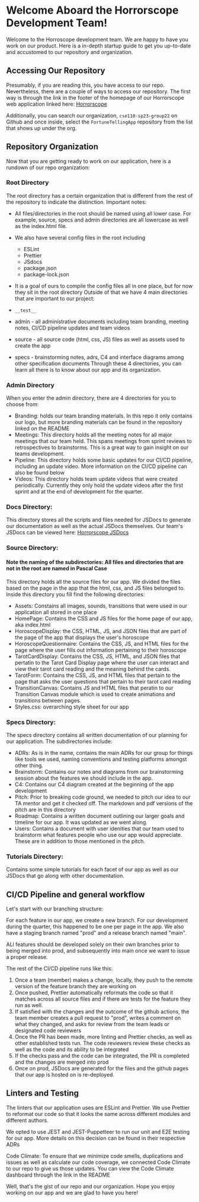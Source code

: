 # Welcome Aboard the Horrorscope Development Team!

Welcome to the Horroscope development team. We are happy to have you work on our product. Here is a in-depth startup guide to get you up-to-date and accustomed to our repository and organization. 

## Accessing Our Repository
Presumably, if you are reading this, you have access to our repo. Nevertheless, there are a couple of ways to access our repository. 
The first way is through the link in the footer of the homepage of our Horrorscope web application linked here: [Horrorscope](https://cse110-sp23-group22.github.io/FortuneTellingApp/)

Additionally, you can search our organization, ```cse110-sp23-group22``` on Github and once inside, select the ```FortuneTellingApp``` repository from the list that shows up under the org. 

## Repository Organization
Now that you are getting ready to work on our application, here is a rundown of our repo organization:

### Root Directory
The root directory has a certain organization that is different from the rest of the repository to indicate the distinction. Important notes: 
- All files/directories in the root should be named using all lower case. For example, source, specs and admin directories are all lowercase as well as the index.html file. 
- We also have several config files in the root including
  - ESLint
  - Prettier
  - JSdocs
  - package.json
  - package-lock.json

- It is a goal of ours to compile the config files all in one place, but for now they sit in the root directory
Outside of that we have 4 main directories that are important to our project: 
- ```__test__```
- admin - all administrative documents including team branding, meeting notes, CI/CD pipeline updates and team videos
- source - all source code (html, css, JS) files as well as assets used to create the app
- specs - brainstorming notes, adrs, C4 and interface diagrams among other specification documents
Through these 4 directories, you can learn all there is to know about our app and its organization. 

### Admin Directory
When you enter the admin directory, there are 4 directories for you to choose from:
- Branding: holds our team branding materials. In this repo it only contains our logo, but more branding materials can be found in the repository linked on the README
- Meetings: This directory holds all the meeting notes for all major meetings that our team held. This spans meetings from sprint reviews to retrospectives to brainstorms. This is a great way to gain insight on our teams development. 
- Pipeline: This directory holds some basic updates for our CI/CD pipeline, including an update video. More information on the CI/CD pipeline can also be found below
- Videos: This directory holds team update videos that were created periodically. Currently they only hold the update videos after the first sprint and at the end of development for the quarter. 

### Docs Directory:
This directory stores all the scripts and files needed for JSDocs to generate our documentation as well as the actual JSDocs themselves. Our team's JSDocs can be viewed here: [Horrorscope JSDocs](https://cse110-sp23-group22.github.io/FortuneTellingApp/docs/)

### Source Directory:
#### Note the naming of the subdirectories: All files and directories that are not in the root are named in Pascal Case
This directory holds all the source files for our app. We divided the files based on the page in the app that the html, css, and JS files belonged to. Inside this directory you fill find the following directories: 
- Assets: Constains all images, sounds, transitions that were used in our application all stored in one place
- HomePage: Contains the CSS and JS files for the home page of our app, aka index.html
- HoroscopeDisplay: the CSS, HTML, JS, and JSON files that are part of the page of the app that displays the user's horoscope
- HoroscopeQuestionnaire: Contains the CSS, JS, and HTML files for the page where the user fills out information pertaining to their horoscope
- TarotCardDisplay: Contains the CSS, JS, HTML, and JSON files that pertatin to the Tarot Card Display page where the user can interact and view their tarot card reading and the meaning behind the cards.
- TarotForm: Contains the CSS, JS, and HTML files that pertain to the page that asks the user questions that pertain to their tarot card reading
- TransitionCanvas: Contains JS and HTML files that peratin to our Transition Canvas module which is used to create animations and transitions between pages. 
- Styles.css: overarching style sheet for our app

### Specs Directory:
The specs directory contains all written documentation of our planning for our application. The subdirectories include: 
- ADRs: As is in the name, contains the main ADRs for our group for things like tools we used, naming conventions and testing platforms amongst other thing. 
- Brainstorm: Contains our notes and diagrams from our brainstorming session about the features we should include in the app.
- C4: Contains our C4 diagram created at the beginning of the app development
- Pitch: Prior to breaking code ground, we needed to pitch our idea to our TA mentor and get it checked off. The markdown and pdf versions of the pitch are in this directory
- Roadmap: Contains a written document outlining our larger goals and timeline for our app. It was updated as we went along. 
- Users: Contains a document with user idenities that our team used to brainstorm what features people who use our app would appreciate. These are in addition to those mentioned in the pitch. 

### Tutorials Directory: 
Contains some simple tutorials for each facet of our app as well as our JSDocs that go along with other documentation. 

## CI/CD Pipeline and general workflow
Let's start with our branching structure:

For each feature in our app, we create a new branch. For our development during the quarter, this happened to be one per page in the app. We also have a staging branch named "prod" and a release branch named "main". 

ALl features should be developed solely on their own branches prior to being merged into prod, and subsequently into main once we want to issue a proper release. 

The rest of the CI/CD pipeline runs like this: 
1. Once a team (member) makes a change, locally, they push to the remote version of the feature branch they are working on
2. Once pushed, Prettier automatically reformats the code so that it matches across all source files and if there are tests for the feature they run as well. 
3. If satisfied with the changes and the outcome of the github actions, the team member creates a pull request to "prod", writes a comment on what they changed, and asks for review from the team leads or designated code reviewers
4. Once the PR has been made, more linting and Prettier checks, as well as other established tests run. The code reviewers review these checks as well as the code and its ability to be integrated
5. If the checks pass and the code can be integrated, the PR is completed and the changes are merged into prod
6. Once on prod, JSDocs are generated for the files and the github pages that our app is hosted on is re-deployed. 


## Linters and Testing
The linters that our application uses are ESLint and Prettier. We use Prettier to reformat our code so that it looks the same across different modules and different authors. 

We opted to use JEST and JEST-Puppetteer to run our unit and E2E testing for our app. More details on this decision can be found in their respective ADRs

Code Climate: To ensure that we minimize code smells, duplications and issues as well as calculate our code coverage, we connected Code Climate to our repo to give us those updates. You can view the Code Climate dashboard through the link in the README


Well, that's the gist of our repo and our organization. Hope you enjoy working on our app and we are glad to have you here!

